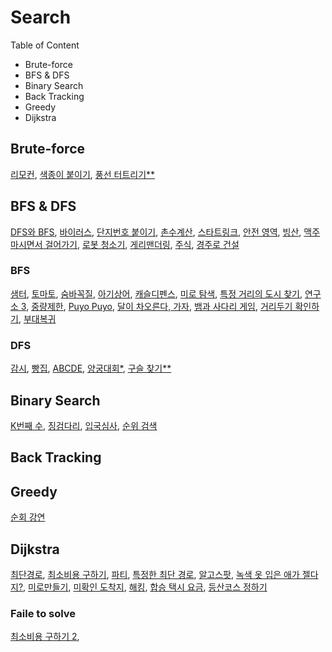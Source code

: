 # Search 

Table of Content
- Brute-force
- BFS & DFS
- Binary Search
- Back Tracking
- Greedy
- Dijkstra

## Brute-force

[리모컨](B1107.md), [색종이 붙이기](B17136.md), [풍선 터트리기\*\*](P68646.md)

## BFS & DFS

[DFS와 BFS](B1260.md),  [바이러스](B2606.md), [단지번호 붙이기](https://www.acmicpc.net/problem/2667), [촌수계산](https://www.acmicpc.net/problem/2644),  [스타트링크](B5014.md), [안전 영역](B2468.md), [빙산](B2573.md), [맥주 마시면서 걸어가기](B9205.md), [로봇 청소기](B14503.md), [게리맨더링](https://www.acmicpc.net/problem/17471), [주식](B11501.md), [경주로 건설](P67259.md)

### BFS

[샘터](B18513.md), [토마토](B7569.md), [숨바꼭질](B1697.md), [아기상어](B16236.md), [캐슬디펜스](B17135.md), [미로 탐색](B2178.md), [특정 거리의 도시 찾기](B18352.md), [연구소 3](B17142.md), [중량제한](B1939.md), [Puyo Puyo](B11559.md), [달이 차오른다, 가자](B1194.md), [뱀과 사다리 게임](B16928.md), [거리두기 확인하기](P81302.md), [부대복귀](P132266.md)

### DFS

[감시](B15683.md), [빵집](B3109.md), [ABCDE](B13023.md), [양궁대회\*](P92342.md), [구슬 찾기\*\*](B2617.md)


## Binary Search

[K번째 수](B1300.md), [징검다리](P43236.md), [입국심사](P43238.md), [순위 검색](P72412.md)

## Back Tracking

## Greedy

[순회 강연](B2109.md)

## Dijkstra

[최단경로](B1753.md), [최소비용 구하기](B1916.md), [파티](B1238.md), [특정한 최단 경로](B1504.md), [알고스팟](B1261.md), [녹색 옷 입은 애가 젤다지?](B4485.md),   [미로만들기](B2665.md), [미확인 도착지](B9370.md), [해킹](B10282.md), [합승 택시 요금](P72413.md), [등산코스 정하기](P118669.md)

### Faile to solve

[최소비용 구하기 2](https://www.acmicpc.net/problem/11779),
